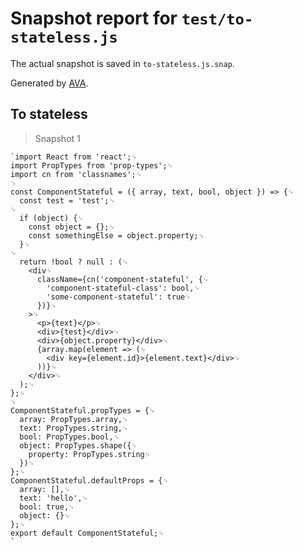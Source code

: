 # Snapshot report for `test/to-stateless.js`

The actual snapshot is saved in `to-stateless.js.snap`.

Generated by [AVA](https://ava.li).

## To stateless

> Snapshot 1

    `import React from 'react';␊
    import PropTypes from 'prop-types';␊
    import cn from 'classnames';␊
    ␊
    const ComponentStateful = ({ array, text, bool, object }) => {␊
      const test = 'test';␊
    ␊
      if (object) {␊
        const object = {};␊
        const somethingElse = object.property;␊
      }␊
    ␊
      return !bool ? null : (␊
        <div␊
          className={cn('component-stateful', {␊
            'component-stateful-class': bool,␊
            'some-component-stateful': true␊
          })}␊
        >␊
          <p>{text}</p>␊
          <div>{test}</div>␊
          <div>{object.property}</div>␊
          {array.map(element => (␊
            <div key={element.id}>{element.text}</div>␊
          ))}␊
        </div>␊
      );␊
    };␊
    ␊
    ComponentStateful.propTypes = {␊
      array: PropTypes.array,␊
      text: PropTypes.string,␊
      bool: PropTypes.bool,␊
      object: PropTypes.shape({␊
        property: PropTypes.string␊
      })␊
    };␊
    ComponentStateful.defaultProps = {␊
      array: [],␊
      text: 'hello',␊
      bool: true,␊
      object: {}␊
    };␊
    export default ComponentStateful;␊
    `
